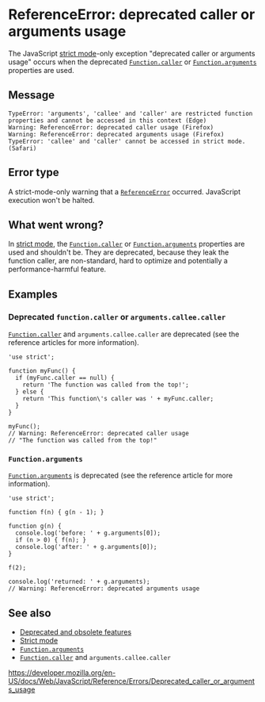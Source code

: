 ReferenceError: deprecated caller or arguments usage
====================================================

The JavaScript [strict mode](../strict_mode)-only exception "deprecated caller or arguments usage" occurs when the deprecated [`Function.caller`](../global_objects/function/caller) or [`Function.arguments`](../global_objects/function/arguments) properties are used.

Message
-------

    TypeError: 'arguments', 'callee' and 'caller' are restricted function properties and cannot be accessed in this context (Edge)
    Warning: ReferenceError: deprecated caller usage (Firefox)
    Warning: ReferenceError: deprecated arguments usage (Firefox)
    TypeError: 'callee' and 'caller' cannot be accessed in strict mode. (Safari)

Error type
----------

A strict-mode-only warning that a [`ReferenceError`](../global_objects/referenceerror) occurred. JavaScript execution won't be halted.

What went wrong?
----------------

In [strict mode](../strict_mode), the [`Function.caller`](../global_objects/function/caller) or [`Function.arguments`](../global_objects/function/arguments) properties are used and shouldn't be. They are deprecated, because they leak the function caller, are non-standard, hard to optimize and potentially a performance-harmful feature.

Examples
--------

### Deprecated `function.caller` or `arguments.callee.caller`

[`Function.caller`](../global_objects/function/caller) and `arguments.callee.caller` are deprecated (see the reference articles for more information).

    'use strict';

    function myFunc() {
      if (myFunc.caller == null) {
        return 'The function was called from the top!';
      } else {
        return 'This function\'s caller was ' + myFunc.caller;
      }
    }

    myFunc();
    // Warning: ReferenceError: deprecated caller usage
    // "The function was called from the top!"

### `Function.arguments`

[`Function.arguments`](../global_objects/function/arguments) is deprecated (see the reference article for more information).

    'use strict';

    function f(n) { g(n - 1); }

    function g(n) {
      console.log('before: ' + g.arguments[0]);
      if (n > 0) { f(n); }
      console.log('after: ' + g.arguments[0]);
    }

    f(2);

    console.log('returned: ' + g.arguments);
    // Warning: ReferenceError: deprecated arguments usage

See also
--------

-   [Deprecated and obsolete features](https://developer.mozilla.org/en-US/docs/Web/JavaScript/Reference/Deprecated_and_obsolete_features)
-   [Strict mode](../strict_mode)
-   [`Function.arguments`](../global_objects/function/arguments)
-   [`Function.caller`](../global_objects/function/caller) and `arguments.callee.caller`

<a href="https://developer.mozilla.org/en-US/docs/Web/JavaScript/Reference/Errors/Deprecated_caller_or_arguments_usage" class="_attribution-link">https://developer.mozilla.org/en-US/docs/Web/JavaScript/Reference/Errors/Deprecated_caller_or_arguments_usage</a>
